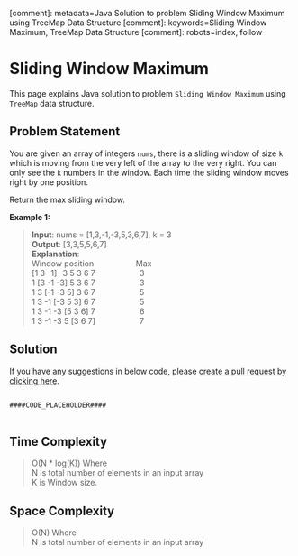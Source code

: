 [comment]: metadata=Java Solution to problem Sliding Window Maximum using TreeMap Data Structure
[comment]: keywords=Sliding Window Maximum, TreeMap Data Structure
[comment]: robots=index, follow


<h1>Sliding Window Maximum</h1>
<p>
This page explains Java solution to problem <code class="inline">Sliding Window Maximum</code> using <code class="inline">TreeMap</code> data structure.
</p>


<h2 class="heading">Problem Statement</h2>
<p>
You are given an array of integers <code class="inline">nums</code>, there is a sliding window of size <code class="inline">k</code> which is moving from the very left of the array to the very right. You can only see the <code class="inline">k</code> numbers in the window. Each time the sliding window moves right by one position.
</p>
<p>Return the max sliding window.</p>

<b>Example 1:</b>
<blockquote>
<p>
<b>Input</b>: nums = [1,3,-1,-3,5,3,6,7], k = 3<br/>
<b>Output</b>: [3,3,5,5,6,7]<br />
<b>Explanation</b>: <br />
Window position&nbsp;&nbsp;&nbsp;&nbsp;&nbsp;&nbsp;&nbsp;&nbsp;&nbsp;&nbsp;&nbsp;&nbsp;&nbsp;&nbsp;&nbsp;&nbsp;&nbsp;&nbsp;&nbsp;Max   <br /> 
[1  3  -1] -3  5  3  6  7&nbsp;&nbsp;&nbsp;&nbsp;&nbsp;&nbsp;&nbsp;&nbsp;&nbsp;&nbsp;&nbsp;&nbsp;&nbsp;&nbsp;&nbsp;&nbsp;&nbsp;&nbsp;&nbsp;       3    <br />   
 1 [3  -1  -3] 5  3  6  7&nbsp;&nbsp;&nbsp;&nbsp;&nbsp;&nbsp;&nbsp;&nbsp;&nbsp;&nbsp;&nbsp;&nbsp;&nbsp;&nbsp;&nbsp;&nbsp;&nbsp;&nbsp;&nbsp;       3    <br />    
 1  3 [-1  -3  5] 3  6  7&nbsp;&nbsp;&nbsp;&nbsp;&nbsp;&nbsp;&nbsp;&nbsp;&nbsp;&nbsp;&nbsp;&nbsp;&nbsp;&nbsp;&nbsp;&nbsp;&nbsp;&nbsp;&nbsp;       5    <br />
 1  3  -1 [-3  5  3] 6  7&nbsp;&nbsp;&nbsp;&nbsp;&nbsp;&nbsp;&nbsp;&nbsp;&nbsp;&nbsp;&nbsp;&nbsp;&nbsp;&nbsp;&nbsp;&nbsp;&nbsp;&nbsp;&nbsp;       5    <br />
 1  3  -1  -3 [5  3  6] 7&nbsp;&nbsp;&nbsp;&nbsp;&nbsp;&nbsp;&nbsp;&nbsp;&nbsp;&nbsp;&nbsp;&nbsp;&nbsp;&nbsp;&nbsp;&nbsp;&nbsp;&nbsp;&nbsp;       6    <br />
 1  3  -1  -3  5 [3  6  7]&nbsp;&nbsp;&nbsp;&nbsp;&nbsp;&nbsp;&nbsp;&nbsp;&nbsp;&nbsp;&nbsp;&nbsp;&nbsp;&nbsp;&nbsp;&nbsp;&nbsp;&nbsp;&nbsp;      7    <br />
</p>
</blockquote>


<h2 class="heading">Solution</h2>
If you have any suggestions in below code, please <a href="####LINK_PLACEHOLDER####" target="_blank" rel="noopener noreferrer" class="absolute">create a pull request by clicking here</a>.
<pre>
<code class="language-java">
####CODE_PLACEHOLDER####
</code>
</pre>


<h2 class="heading">Time Complexity</h2>
<blockquote>
<p>
O(N * log(K)) Where <br />
N is total number of elements in an input array<br />
K is Window size.
</p>
</blockquote>


<h2 class="heading">Space Complexity</h2>
<blockquote>
<p>
O(N) Where <br />
N is total number of elements in an input array
</p>
</blockquote>